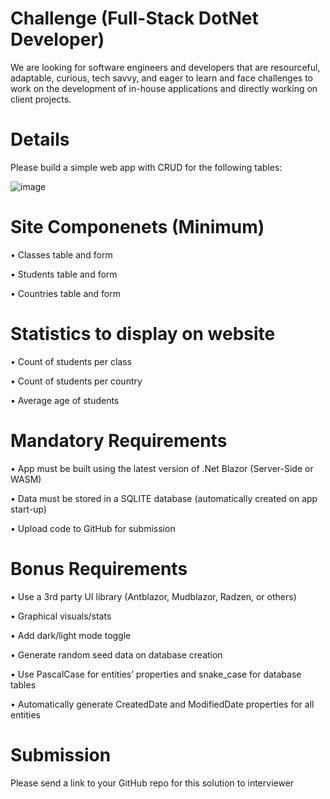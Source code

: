 # Challenge (Full-Stack DotNet Developer)
We are looking for software engineers and developers that are resourceful, adaptable, curious, tech savvy, and eager to learn and face challenges to work on the development of in-house applications and directly working on client projects.

# Details
Please build a simple web app with CRUD for the following tables:

![image](https://user-images.githubusercontent.com/71645462/139626325-c8ae8e6e-4013-4048-9147-b72f38ef318e.png)

# Site Componenets (Minimum)
•	Classes table and form

•	Students table and form

•	Countries table and form

# Statistics to display on website
•	Count of students per class

•	Count of students per country

•	Average age of students

# Mandatory Requirements
•	App must be built using the latest version of .Net Blazor (Server-Side or WASM)

•	Data must be stored in a SQLITE database (automatically created on app start-up)

•	Upload code to GitHub for submission

# Bonus Requirements
•	Use a 3rd party UI library (Antblazor, Mudblazor, Radzen, or others)

•	Graphical visuals/stats

•	Add dark/light mode toggle

•	Generate random seed data on database creation

•	Use PascalCase for entities’ properties and snake_case for database tables

•	Automatically generate CreatedDate and ModifiedDate properties for all entities

# Submission
Please send a link to your GitHub repo for this solution to interviewer
